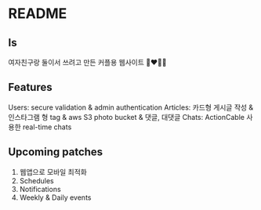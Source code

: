 # README

## Is
여자친구랑 둘이서 쓰려고 만든 커플용 웹사이트 👩‍❤️‍💋‍👨

## Features
Users: secure validation & admin authentication
Articles: 카드형 게시글 작성 & 인스타그램 형 tag & aws S3 photo bucket & 댓글, 대댓글
Chats: ActionCable 사용한 real-time chats 

## Upcoming patches
1) 웹앱으로 모바일 최적화
2) Schedules
3) Notifications
4) Weekly & Daily events 
